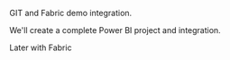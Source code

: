 GIT and Fabric demo integration.

We'll create a complete Power BI project and integration.

Later with Fabric